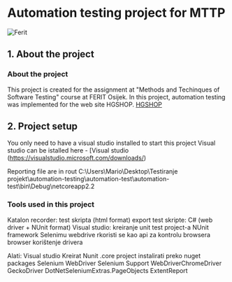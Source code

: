 # Automation testing project for MTTP
![Ferit](https://github.com/mariodz95/automation-testing/tree/testing/assets/ferit.png)

## 1. About the project

### About the project


This project is created for the assignment at "Methods and Techinques of Software Testing" course at FERIT Osijek. 
In this project, automation testing was implemented for the web site HGSHOP. [HGSHOP](https://www.hgshop.hr/)


## 2. Project setup

You only need to have a visual studio installed to start this project
Visual studio can be istalled here - [Visual studio (https://visualstudio.microsoft.com/downloads/)

Reporting file are in rout C:\Users\Mario\Desktop\Testiranje projekt\automation-testing\automation-test\automation-test\bin\Debug\netcoreapp2.2


### Tools used in this project
Katalon recorder: test skripta (html format)
export test skripte: C# (web driver + NUnit format)
Visual studio: kreiranje unit test project-a
NUnit framework
Selenimu webdrive rkoristi se kao api za kontrolu browsera
browser korištenje drivera

Alati:
Visual studio
Kreirat Nunit .core project 
instalirati preko nuget packages
Selenium WebDriver
Selenium Support
WebDriverChromeDriver
GeckoDriver
DotNetSeleniumExtras.PageObjects
ExtentReport
